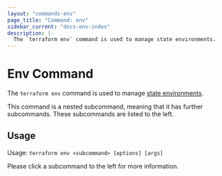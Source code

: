 ```yaml
---
layout: "commands-env"
page_title: "Command: env"
sidebar_current: "docs-env-index"
description: |-
  The `terraform env` command is used to manage state environments.
---
```


# Env Command

The `terraform env` command is used to manage
[state environments](docs/state/environments.html).

This command is a nested subcommand, meaning that it has further subcommands.
These subcommands are listed to the left.

## Usage

Usage: `terraform env <subcommand> [options] [args]`

Please click a subcommand to the left for more information.
